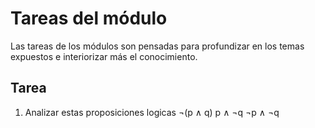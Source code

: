 # Tareas del módulo

Las tareas de los módulos son pensadas para profundizar en los temas expuestos e interiorizar más el conocimiento. 

## Tarea

1. Analizar estas proposiciones logicas 
    ¬(p ∧ q)
    p ∧ ¬q
    ¬p ∧ ¬q
